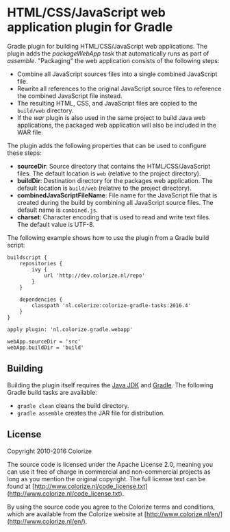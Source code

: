HTML/CSS/JavaScript web application plugin for Gradle
=====================================================

Gradle plugin for building HTML/CSS/JavaScript web applications. The plugin adds the 
*packageWebApp* task that automatically runs as part of *assemble*. "Packaging" the web 
application consists of the following steps:

  - Combine all JavaScript sources files into a single combined JavaScript file.
  - Rewrite all references to the original JavaScript source files to reference the combined
    JavaScript file instead.
  - The resulting HTML, CSS, and JavaScript files are copied to the `build/web` directory.
  - If the *war* plugin is also used in the same project to build Java web applications, the 
    packaged web application will also be included in the WAR file.
  
The plugin adds the following properties that can be used to configure these steps:

  - **sourceDir**: Source directory that contains the HTML/CSS/JavaScript files. The default
    location is `web` (relative to the project directory).
  - **buildDir**: Destination directory for the packages web application. The default location is
    `build/web` (relative to the project directory).
  - **combinedJavaScriptFileName**: File name for the JavaScript file that is created during the
    build by combining all JavaScript source files. The default name is `combined.js`. 
  - **charset**: Character encoding that is used to read and write text files. The default value
    is UTF-8.
    
The following example shows how to use the plugin from a Gradle build script:

    buildscript {
        repositories {
            ivy {
                url 'http://dev.colorize.nl/repo'
            }
        }
    
        dependencies {
            classpath 'nl.colorize:colorize-gradle-tasks:2016.4'
        }
    }
    
    apply plugin: 'nl.colorize.gradle.webapp'

    webApp.sourceDir = 'src'
    webApp.buildDir = 'build'
  
Building
--------

Building the plugin itself requires the [Java JDK](http://java.oracle.com) and 
[Gradle](http://gradle.org). The following Gradle build tasks are available:

- `gradle clean` cleans the build directory.
- `gradle assemble` creates the JAR file for distribution.

License
-------

Copyright 2010-2016 Colorize

The source code is licensed under the Apache License 2.0, meaning you can use it free of charge 
in commercial and non-commercial projects as long as you mention the original copyright.
The full license text can be found at 
[http://www.colorize.nl/code_license.txt](http://www.colorize.nl/code_license.txt).

By using the source code you agree to the Colorize terms and conditions, which are available 
from the Colorize website at [http://www.colorize.nl/en/](http://www.colorize.nl/en/).
